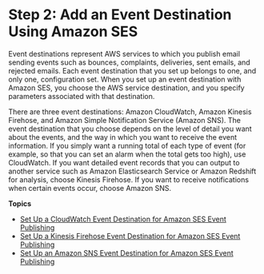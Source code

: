 # Step 2: Add an Event Destination Using Amazon SES<a name="event-publishing-add-event-destination"></a>

Event destinations represent AWS services to which you publish email sending events such as bounces, complaints, deliveries, sent emails, and rejected emails\. Each event destination that you set up belongs to one, and only one, configuration set\. When you set up an event destination with Amazon SES, you choose the AWS service destination, and you specify parameters associated with that destination\. 

There are three event destinations: Amazon CloudWatch, Amazon Kinesis Firehose, and Amazon Simple Notification Service \(Amazon SNS\)\. The event destination that you choose depends on the level of detail you want about the events, and the way in which you want to receive the event information\. If you simply want a running total of each type of event \(for example, so that you can set an alarm when the total gets too high\), use CloudWatch\. If you want detailed event records that you can output to another service such as Amazon Elasticsearch Service or Amazon Redshift for analysis, choose Kinesis Firehose\. If you want to receive notifications when certain events occur, choose Amazon SNS\.

**Topics**
+ [Set Up a CloudWatch Event Destination for Amazon SES Event Publishing](event-publishing-add-event-destination-cloudwatch.md)
+ [Set Up a Kinesis Firehose Event Destination for Amazon SES Event Publishing](event-publishing-add-event-destination-firehose.md)
+ [Set Up an Amazon SNS Event Destination for Amazon SES Event Publishing](event-publishing-add-event-destination-sns.md)